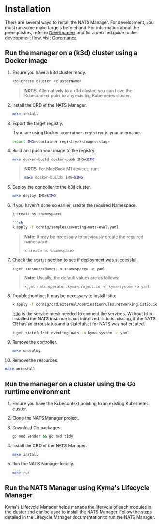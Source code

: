# Installation

There are several ways to install the NATS Manager.
For development, you must run some make targets beforehand.
For information about the prerequisites, refer to [Development](./development.md) and for a detailed guide to the development flow, visit [Governance](./governance.md).

## Run the manager on a (k3d) cluster using a Docker image

1. Ensure you have a k3d cluster ready.

   ```sh
   k3d create cluster <clusterName>
   ```

   > **NOTE:** Alternatively to a k3d cluster, you can have the Kubecontext point to any existing Kubernetes cluster.
   
2. Install the CRD of the NATS Manager.

   ```sh
   make install
   ```
   
3. Export the target registry.
   
   If you are using Docker, `<container-registry>` is your username.
   ```sh
   export IMG=<container-registry>/<image>:<tag>
   ```

4. Build and push your image to the registry.

   ```sh
   make docker-build docker-push IMG=$IMG
   ```

   > **NOTE:** For MacBook M1 devices, run:
   >
   >   ```sh
   >   make docker-buildx IMG=$IMG
   >   ```
   
5. Deploy the controller to the k3d cluster.

   ```sh
   make deploy IMG=$IMG
   ```
   
6. If you haven't done so earlier, create the required Namespace.

    ```sh
    k create ns <namespace>

   ```sh
   k apply -f config/samples/eventing-nats-eval.yaml
   ```

   > **Note:** It may be necessary to previously create the required namespace.
   >
   >   ```sh
   >   k create ns <namespace>
   >   ```
   
7. Check the `status` section to see if deployment was successful.
   
   ```shell
   k get <resourceName> -n <namespace> -o yaml
   ```

   > **Note:** Usually, the default values are as follows:
   >
   >   ```shell
   >   k get nats.operator.kyma-project.io -n kyma-system -o yaml
   >   ```

8. Troubleshooting: It may be necessary to install Istio.

   ```sh
   k apply -f config/crd/external/destinationrules.networking.istio.io.yaml
   ```

   [Istio](https://istio.io) is the service mesh needed to connect the services.
   Without Istio installed the NATS instance is not initialized.
   Istio is missing, if the NATS CR has an error status and a statefulset for NATS was not created.

   ```sh
   k get statefulset eventing-nats -n kyma-system -o yaml
   ```

9. Remove the controller.

   ```sh
   make undeploy
   ```

10. Remove the resources.

   ```sh
   make uninstall
   ```

## Run the manager on a cluster using the Go runtime environment

1. Ensure you have the Kubecontext pointing to an existing Kubernetes cluster.

2. Clone the NATS Manager project.

3. Download Go packages.

   ```sh
   go mod vendor && go mod tidy
   ```

4. Install the CRD of the NATS Manager.

   ```sh
   make install
   ```

5. Run the NATS Manager locally.

   ```sh
   make run
   ```

## Run the NATS Manager using Kyma's Lifecycle Manager

[Kyma's Lifecycle Manager](https://github.com/kyma-project/lifecycle-manager/tree/main) helps manage the lifecycle of each modules in the cluster
and can be used to install the NATS Manager. Follow the steps detailed in the Lifecycle Manager documentation
to run the NATS Manager.
